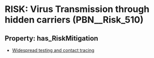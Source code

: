 # RISK: __Virus Transmission through hidden carriers__ (PBN__Risk_510)

## Property: has_RiskMitigation

* [Widespread testing and contact tracing](PBN__RiskMitigation_720)

